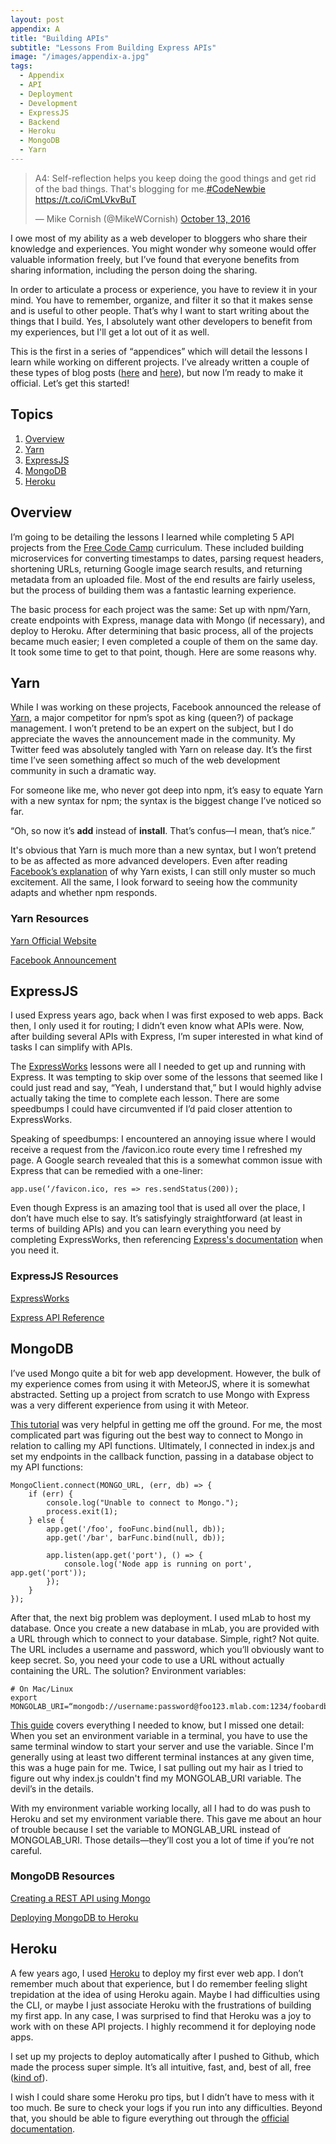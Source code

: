 ```yaml
---
layout: post
appendix: A
title: "Building APIs"
subtitle: "Lessons From Building Express APIs"
image: "/images/appendix-a.jpg"
tags:
  - Appendix
  - API
  - Deployment
  - Development
  - ExpressJS
  - Backend
  - Heroku
  - MongoDB
  - Yarn
---
```


<blockquote class="twitter-tweet" data-lang="en"><p lang="en" dir="ltr">A4: Self-reflection helps you keep doing the good things and get rid of the bad things. That&#39;s blogging for me.<a href="https://twitter.com/hashtag/CodeNewbie?src=hash">#CodeNewbie</a> <a href="https://t.co/iCmLVkvBuT">https://t.co/iCmLVkvBuT</a></p>&mdash; Mike Cornish (@MikeWCornish) <a href="https://twitter.com/MikeWCornish/status/786382898807107584">October 13, 2016</a></blockquote>
<script async src="//platform.twitter.com/widgets.js" charset="utf-8"></script>

I owe most of my ability as a web developer to bloggers who share their knowledge and experiences. You might wonder why someone would offer valuable information freely, but I’ve found that everyone benefits from sharing information, including the person doing the sharing. 

In order to articulate a process or experience, you have to review it in your mind. You have to remember, organize, and filter it so that it makes sense and is useful to other people. That’s why I want to start writing about the things that I build. Yes, I absolutely want other developers to benefit from my experiences, but I'll get a lot out of it as well.

This is the first in a series of “appendices” which will detail the lessons I learn while working on different projects. I’ve already written a couple of these types of blog posts ([here](https://medium.com/@MikeCornish/what-i-learned-while-creating-an-animated-chart-with-d3-js-f4882b79914c#.jksvcdqxg) and [here](https://medium.com/@MikeCornish/im-currently-working-my-way-through-the-free-code-camp-assignments-and-i-recently-completed-one-cd086f637e3a#.qvyu3qh7j)), but now I’m ready to make it official. Let’s get this started!


## Topics
1. [Overview](#overview)
2. [Yarn](#yarn)
3. [ExpressJS](#express)
4. [MongoDB](#mongo)
5. [Heroku](#heroku)

<span id="overview"></span>

## Overview
I’m going to be detailing the lessons I learned while completing 5 API projects from the [Free Code Camp](https://www.freecodecamp.com) curriculum. These included building microservices for converting timestamps to dates, parsing request headers, shortening URLs, returning Google image search results, and returning metadata from an uploaded file. Most of the end results are fairly useless, but the process of building them was a fantastic learning experience.

The basic process for each project was the same: Set up with npm/Yarn, create endpoints with Express, manage data with Mongo (if necessary), and deploy to Heroku. After determining that basic process, all of the projects became much easier; I even completed a couple of them on the same day. It took some time to get to that point, though. Here are some reasons why.

<span id="yarn"></span>

## Yarn
While I was working on these projects, Facebook announced the release of [Yarn](https://yarnpkg.com/), a major competitor for npm’s spot as king (queen?) of package management. I won’t pretend to be an expert on the subject, but I do appreciate the waves the announcement made in the community. My Twitter feed was absolutely tangled with Yarn on release day. It’s the first time I’ve seen something affect so much of the web development community in such a dramatic way.

For someone like me, who never got deep into npm, it’s easy to equate Yarn with a new syntax for npm; the syntax is the biggest change I’ve noticed so far. 

“Oh, so now it’s **add** instead of **install**. That’s confus—I mean, that’s nice.” 

It's obvious that Yarn is much more than a new syntax, but I won’t pretend to be as affected as more advanced developers. Even after reading [Facebook’s explanation](https://code.facebook.com/posts/1840075619545360/yarn-a-new-package-manager-for-javascript/) of why Yarn exists, I can still only muster so much excitement. All the same, I look forward to seeing how the community adapts and whether npm responds.

### Yarn Resources

[Yarn Official Website](https://yarnpkg.com/)

[Facebook Announcement](https://code.facebook.com/posts/1840075619545360/yarn-a-new-package-manager-for-javascript/)

<span id="express"></span>

## ExpressJS
I used Express years ago, back when I was first exposed to web apps. Back then, I only used it for routing; I didn’t even know what APIs were. Now, after building several APIs with Express, I’m super interested in what kind of tasks I can simplify with APIs.

The [ExpressWorks](https://github.com/azat-co/expressworks) lessons were all I needed to get up and running with Express. It was tempting to skip over some of the lessons that seemed like I could just read and say, “Yeah, I understand that,” but I would highly advise actually taking the time to complete each lesson. There are some speedbumps I could have circumvented if I’d paid closer attention to ExpressWorks.

Speaking of speedbumps: I encountered an annoying issue where I would receive a request from the /favicon.ico route every time I refreshed my page. A Google search revealed that this is a somewhat common issue with Express that can be remedied with a one-liner:

    app.use(‘/favicon.ico, res => res.sendStatus(200));

Even though Express is an amazing tool that is used all over the place, I don’t have much else to say. It’s satisfyingly straightforward (at least in terms of building APIs) and you can learn everything you need by completing ExpressWorks, then referencing [Express's documentation](http://expressjs.com/en/api.html) when you need it.

### ExpressJS Resources

[ExpressWorks](https://github.com/azat-co/expressworks)

[Express API Reference](http://expressjs.com/en/api.html)

<span id="mongo"></span>

## MongoDB
I’ve used Mongo quite a bit for web app development. However, the bulk of my experience comes from using it with MeteorJS, where it is somewhat abstracted. Setting up a project from scratch to use Mongo with Express was a very different experience from using it with Meteor.

[This tutorial](https://gist.github.com/iksose/9401758) was very helpful in getting me off the ground. For me, the most complicated part was figuring out the best way to connect to Mongo in relation to calling my API functions. Ultimately, I connected in index.js and set my endpoints in the callback function, passing in a database object to my API functions:

    MongoClient.connect(MONGO_URL, (err, db) => {
        if (err) {
            console.log("Unable to connect to Mongo.");
            process.exit(1);
        } else {
            app.get('/foo', fooFunc.bind(null, db));
            app.get('/bar', barFunc.bind(null, db));

            app.listen(app.get('port'), () => {
                console.log('Node app is running on port', app.get('port'));
            });
        }
    });

After that, the next big problem was deployment. I used mLab to host my database. Once you create a new database in mLab, you are provided with a URL through which to connect to your database. Simple, right? Not quite. The URL includes a username and password, which you’ll obviously want to keep secret. So, you need your code to use a URL without actually containing the URL. The solution? Environment variables:

    # On Mac/Linux
    export MONGOLAB_URI=“mongodb://username:password@foo123.mlab.com:1234/foobardb”

[This guide](https://github.com/FreeCodeCamp/FreeCodeCamp/wiki/Using-MongoDB-And-Deploying-To-Heroku) covers everything I needed to know, but I missed one detail: When you set an environment variable in a terminal, you have to use the same terminal window to start your server and use the variable. Since I'm generally using at least two different terminal instances at any given time, this was a huge pain for me. Twice, I sat pulling out my hair as I tried to figure out why index.js couldn't find my MONGOLAB_URI variable. The devil’s in the details.

With my environment variable working locally, all I had to do was push to Heroku and set my environment variable there. This gave me about an hour of trouble because I set the variable to MONGLAB_URL instead of MONGOLAB_URI. Those details—they’ll cost you a lot of time if you’re not careful.

### MongoDB Resources
[Creating a REST API using Mongo](https://gist.github.com/iksose/9401758)

[Deploying MongoDB to Heroku](https://github.com/FreeCodeCamp/FreeCodeCamp/wiki/Using-MongoDB-And-Deploying-To-Heroku)

<span id="heroku"></span>

## Heroku
A few years ago, I used [Heroku](https://www.heroku.com/) to deploy my first ever web app. I don’t remember much about that experience, but I do remember feeling slight trepidation at the idea of using Heroku again. Maybe I had difficulties using the CLI, or maybe I just associate Heroku with the frustrations of building my first app. In any case, I was surprised to find that Heroku was a joy to work with on these API projects. I highly recommend it for deploying node apps.

I set up my projects to deploy automatically after I pushed to Github, which made the process super simple. It’s all intuitive, fast, and, best of all, free ([kind of](https://www.heroku.com/pricing?c=70130000001xDpdAAE&gclid=CjwKEAjw7ZHABRCTr_DV4_ejvgQSJACr-YcwEIGBF2rwo_3KjpWLKVCzBJ7rLak2I9R5U1a1dyrMbBoCaHXw_wcB)).

I wish I could share some Heroku pro tips, but I didn’t have to mess with it too much. Be sure to check your logs if you run into any difficulties. Beyond that, you should be able to figure everything out through the [official documentation](https://devcenter.heroku.com/categories/nodejs).
